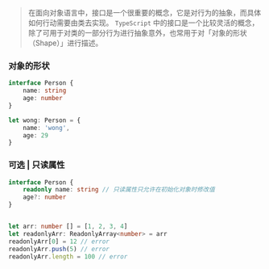 
> 在面向对象语言中，接口是一个很重要的概念，它是对行为的抽象，而具体如何行动需要由类去实现。
> `TypeScript`  中的接口是一个比较灵活的概念，除了可用于对类的一部分行为进行抽象意外，也常用于对「对象的形状（Shape）」进行描述。

### 对象的形状

```ts
interface Person {
	name: string
	age: number
}

let wong: Person = {
	name: 'wong',
	age: 29
}
```

### 可选 | 只读属性

```ts
interface Person {
	readonly name: string // 只读属性只允许在初始化对象时修改值
	age?: number
}


let arr: number [] = [1, 2, 3, 4]
let readonlyArr: ReadonlyArray<number> = arr
readonlyArr[0] = 12 // error
readonlyArr.push(5) // error
readonlyArr.length = 100 // error
```



